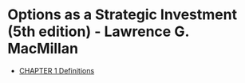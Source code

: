 # Options as a Strategic Investment (5th edition) - Lawrence G. MacMillan

* [CHAPTER 1 Definitions](chapter01.md)